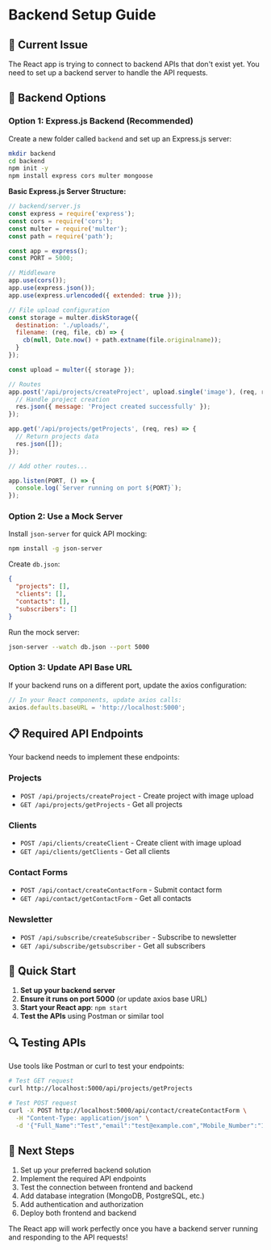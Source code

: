 # Backend Setup Guide

## 🚨 Current Issue
The React app is trying to connect to backend APIs that don't exist yet. You need to set up a backend server to handle the API requests.

## 🔧 Backend Options

### Option 1: Express.js Backend (Recommended)

Create a new folder called `backend` and set up an Express.js server:

```bash
mkdir backend
cd backend
npm init -y
npm install express cors multer mongoose
```

**Basic Express.js Server Structure:**
```javascript
// backend/server.js
const express = require('express');
const cors = require('cors');
const multer = require('multer');
const path = require('path');

const app = express();
const PORT = 5000;

// Middleware
app.use(cors());
app.use(express.json());
app.use(express.urlencoded({ extended: true }));

// File upload configuration
const storage = multer.diskStorage({
  destination: './uploads/',
  filename: (req, file, cb) => {
    cb(null, Date.now() + path.extname(file.originalname));
  }
});

const upload = multer({ storage });

// Routes
app.post('/api/projects/createProject', upload.single('image'), (req, res) => {
  // Handle project creation
  res.json({ message: 'Project created successfully' });
});

app.get('/api/projects/getProjects', (req, res) => {
  // Return projects data
  res.json([]);
});

// Add other routes...

app.listen(PORT, () => {
  console.log(`Server running on port ${PORT}`);
});
```

### Option 2: Use a Mock Server

Install `json-server` for quick API mocking:

```bash
npm install -g json-server
```

Create `db.json`:
```json
{
  "projects": [],
  "clients": [],
  "contacts": [],
  "subscribers": []
}
```

Run the mock server:
```bash
json-server --watch db.json --port 5000
```

### Option 3: Update API Base URL

If your backend runs on a different port, update the axios configuration:

```javascript
// In your React components, update axios calls:
axios.defaults.baseURL = 'http://localhost:5000';
```

## 📋 Required API Endpoints

Your backend needs to implement these endpoints:

### Projects
- `POST /api/projects/createProject` - Create project with image upload
- `GET /api/projects/getProjects` - Get all projects

### Clients  
- `POST /api/clients/createClient` - Create client with image upload
- `GET /api/clients/getClients` - Get all clients

### Contact Forms
- `POST /api/contact/createContactForm` - Submit contact form
- `GET /api/contact/getContactForm` - Get all contacts

### Newsletter
- `POST /api/subscribe/createSubscriber` - Subscribe to newsletter
- `GET /api/subscribe/getsubscriber` - Get all subscribers

## 🚀 Quick Start

1. **Set up your backend server**
2. **Ensure it runs on port 5000** (or update axios base URL)
3. **Start your React app**: `npm start`
4. **Test the APIs** using Postman or similar tool

## 🔍 Testing APIs

Use tools like Postman or curl to test your endpoints:

```bash
# Test GET request
curl http://localhost:5000/api/projects/getProjects

# Test POST request
curl -X POST http://localhost:5000/api/contact/createContactForm \
  -H "Content-Type: application/json" \
  -d '{"Full_Name":"Test","email":"test@example.com","Mobile_Number":"1234567890","City":"Test City"}'
```

## 📝 Next Steps

1. Set up your preferred backend solution
2. Implement the required API endpoints
3. Test the connection between frontend and backend
4. Add database integration (MongoDB, PostgreSQL, etc.)
5. Add authentication and authorization
6. Deploy both frontend and backend

The React app will work perfectly once you have a backend server running and responding to the API requests! 